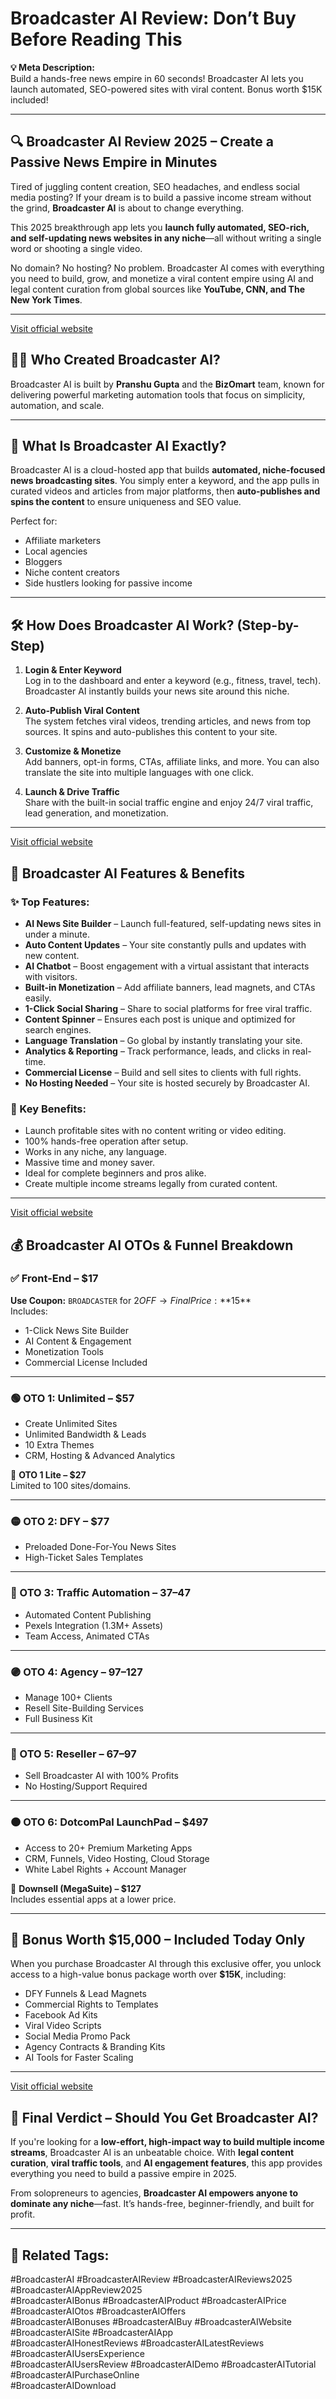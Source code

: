 # Broadcaster AI Review: Don’t Buy Before Reading This

**💡 Meta Description:**  
Build a hands-free news empire in 60 seconds! Broadcaster AI lets you launch automated, SEO-powered sites with viral content. Bonus worth $15K included!

---

## 🔍 Broadcaster AI Review 2025 – Create a Passive News Empire in Minutes

Tired of juggling content creation, SEO headaches, and endless social media posting? If your dream is to build a passive income stream without the grind, **Broadcaster AI** is about to change everything.

This 2025 breakthrough app lets you **launch fully automated, SEO-rich, and self-updating news websites in any niche**—all without writing a single word or shooting a single video.

No domain? No hosting? No problem. Broadcaster AI comes with everything you need to build, grow, and monetize a viral content empire using AI and legal content curation from global sources like **YouTube, CNN, and The New York Times**.

---
[Visit official website](https://gloriareview.com/broadcaster-ai-review/)

## 👨‍💼 Who Created Broadcaster AI?

Broadcaster AI is built by **Pranshu Gupta** and the **BizOmart** team, known for delivering powerful marketing automation tools that focus on simplicity, automation, and scale.

---

## 🧠 What Is Broadcaster AI Exactly?

Broadcaster AI is a cloud-hosted app that builds **automated, niche-focused news broadcasting sites**. You simply enter a keyword, and the app pulls in curated videos and articles from major platforms, then **auto-publishes and spins the content** to ensure uniqueness and SEO value.

Perfect for:
- Affiliate marketers  
- Local agencies  
- Bloggers  
- Niche content creators  
- Side hustlers looking for passive income  

---

## 🛠️ How Does Broadcaster AI Work? (Step-by-Step)

1. **Login & Enter Keyword**  
   Log in to the dashboard and enter a keyword (e.g., fitness, travel, tech). Broadcaster AI instantly builds your news site around this niche.

2. **Auto-Publish Viral Content**  
   The system fetches viral videos, trending articles, and news from top sources. It spins and auto-publishes this content to your site.

3. **Customize & Monetize**  
   Add banners, opt-in forms, CTAs, affiliate links, and more. You can also translate the site into multiple languages with one click.

4. **Launch & Drive Traffic**  
   Share with the built-in social traffic engine and enjoy 24/7 viral traffic, lead generation, and monetization.

---
[Visit official website](https://gloriareview.com/broadcaster-ai-review/)

## 🚀 Broadcaster AI Features & Benefits

### ✨ Top Features:

- **AI News Site Builder** – Launch full-featured, self-updating news sites in under a minute.  
- **Auto Content Updates** – Your site constantly pulls and updates with new content.  
- **AI Chatbot** – Boost engagement with a virtual assistant that interacts with visitors.  
- **Built-in Monetization** – Add affiliate banners, lead magnets, and CTAs easily.  
- **1-Click Social Sharing** – Share to social platforms for free viral traffic.  
- **Content Spinner** – Ensures each post is unique and optimized for search engines.  
- **Language Translation** – Go global by instantly translating your site.  
- **Analytics & Reporting** – Track performance, leads, and clicks in real-time.  
- **Commercial License** – Build and sell sites to clients with full rights.  
- **No Hosting Needed** – Your site is hosted securely by Broadcaster AI.  

### 💎 Key Benefits:

- Launch profitable sites with no content writing or video editing.  
- 100% hands-free operation after setup.  
- Works in any niche, any language.  
- Massive time and money saver.  
- Ideal for complete beginners and pros alike.  
- Create multiple income streams legally from curated content.

---
[Visit official website](https://gloriareview.com/broadcaster-ai-review/)

## 💰 Broadcaster AI OTOs & Funnel Breakdown

### ✅ Front-End – $17  
**Use Coupon:** `BROADCASTER` for $2 OFF → Final Price: **$15**  
Includes:
- 1-Click News Site Builder  
- AI Content & Engagement  
- Monetization Tools  
- Commercial License Included  

---

### 🟢 OTO 1: Unlimited – $57  
- Create Unlimited Sites  
- Unlimited Bandwidth & Leads  
- 10 Extra Themes  
- CRM, Hosting & Advanced Analytics  

🔻 **OTO 1 Lite – $27**  
Limited to 100 sites/domains.

---

### 🟡 OTO 2: DFY – $77  
- Preloaded Done-For-You News Sites  
- High-Ticket Sales Templates  

---

### 🔵 OTO 3: Traffic Automation – $37–$47  
- Automated Content Publishing  
- Pexels Integration (1.3M+ Assets)  
- Team Access, Animated CTAs  

---

### 🟣 OTO 4: Agency – $97–$127  
- Manage 100+ Clients  
- Resell Site-Building Services  
- Full Business Kit  

---

### 🔴 OTO 5: Reseller – $67–$97  
- Sell Broadcaster AI with 100% Profits  
- No Hosting/Support Required  

---

### 🟠 OTO 6: DotcomPal LaunchPad – $497  
- Access to 20+ Premium Marketing Apps  
- CRM, Funnels, Video Hosting, Cloud Storage  
- White Label Rights + Account Manager  

🔻 **Downsell (MegaSuite) – $127**  
Includes essential apps at a lower price.

---

## 🎁 Bonus Worth $15,000 – Included Today Only

When you purchase Broadcaster AI through this exclusive offer, you unlock access to a high-value bonus package worth over **$15K**, including:

- DFY Funnels & Lead Magnets  
- Commercial Rights to Templates  
- Facebook Ad Kits  
- Viral Video Scripts  
- Social Media Promo Pack  
- Agency Contracts & Branding Kits  
- AI Tools for Faster Scaling

---
[Visit official website](https://gloriareview.com/broadcaster-ai-review/)

## 🧾 Final Verdict – Should You Get Broadcaster AI?

If you're looking for a **low-effort, high-impact way to build multiple income streams**, Broadcaster AI is an unbeatable choice. With **legal content curation**, **viral traffic tools**, and **AI engagement features**, this app provides everything you need to build a passive empire in 2025.

From solopreneurs to agencies, **Broadcaster AI empowers anyone to dominate any niche**—fast. It’s hands-free, beginner-friendly, and built for profit.

---

## 📌 Related Tags:

#BroadcasterAI #BroadcasterAIReview #BroadcasterAIReviews2025 #BroadcasterAIAppReview2025  
#BroadcasterAIBonus #BroadcasterAIProduct #BroadcasterAIPrice #BroadcasterAIOtos #BroadcasterAIOffers  
#BroadcasterAIBonuses #BroadcasterAIBuy #BroadcasterAIWebsite #BroadcasterAISite #BroadcasterAIApp  
#BroadcasterAIHonestReviews #BroadcasterAILatestReviews #BroadcasterAIUsersExperience  
#BroadcasterAIUsersReview #BroadcasterAIDemo #BroadcasterAITutorial #BroadcasterAIPurchaseOnline  
#BroadcasterAIDownload
